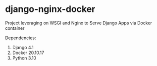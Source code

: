 # django-nginx-docker
Project leveraging on WSGI and Nginx to Serve Django Apps via Docker container

Dependencies:
1. Django 4.1
2. Docker 20.10.17
3. Python 3.10